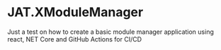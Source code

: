 # JAT.XModuleManager
Just a test on how to create a basic module manager application using react, NET Core and GitHub Actions for CI/CD
